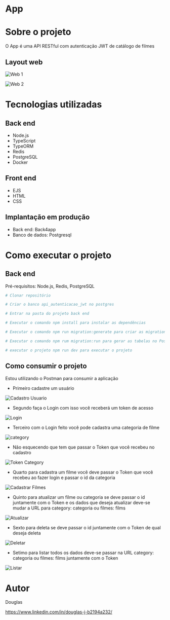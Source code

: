 # App

# Sobre o projeto

 O App é uma API RESTful com autenticação JWT de catálogo de filmes
 

## Layout web
![Web 1](https://github.com/douglasonline/Imagens/blob/master/app_layout_web1.png)

![Web 2](https://github.com/douglasonline/Imagens/blob/master/app_layout_web2.png)

# Tecnologias utilizadas
## Back end
- Node.js
- TypeScript
- TypeORM
- Redis
- PostgreSQL
- Docker 

## Front end
- EJS
- HTML 
- CSS
## Implantação em produção
- Back end: Back4app
- Banco de dados: Postgresql

# Como executar o projeto

## Back end
Pré-requisitos: Node.js, Redis, PostgreSQL

```bash
# Clonar repositório

# Criar o banco api_autenticacao_jwt no postgres

# Entrar na pasta do projeto back end

# Executar o comando npm install para instalar as dependências

# Executar o comando npm run migration:generate para criar as migration para gerar as tabelas

# Executar o comando npm rum migration:run para gerar as tabelas no Postgresql

# executar o projeto npm run dev para executar o projeto
```

## Como consumir o projeto

Estou utilizando o Postman para consumir a aplicação

- Primeiro cadastre um usuário

![Cadastro Usuario](https://github.com/douglasonline/Imagens/blob/master/Cadastro_usuario.png)

- Segundo faça o Login com isso você receberá um token de acesso

![Login](https://github.com/douglasonline/Imagens/blob/master/Login.png)

- Terceiro com o Login feito você pode cadastra uma categoria de filme   

![category](https://github.com/douglasonline/Imagens/blob/master/category.png)

- Não esquecendo que tem que passar o Token que você recebeu no cadastro      

![Token Category](https://github.com/douglasonline/Imagens/blob/master/token_category.png)

- Quarto para cadastra um filme você deve passar o Token que você recebeu ao fazer login e passar o id da categoria 

![Cadastrar Filmes](https://github.com/douglasonline/Imagens/blob/master/Cadastrar_Filmes.png)

- Quinto para atualizar um filme ou categoria se deve passar o id juntamente com o Token e os dados que deseja atualizar deve-se mudar a URL para category: categoria ou filmes: films 

![Atualizar](https://github.com/douglasonline/Imagens/blob/master/Atualizar.png)

- Sexto para deleta se deve passar o id juntamente com o Token de qual deseja deleta

![Deletar](https://github.com/douglasonline/Imagens/blob/master/Deletar.png)

- Setimo para listar todos os dados deve-se passar na URL category: categoria ou filmes: films juntamente com o Token

![Listar](https://github.com/douglasonline/Imagens/blob/master/Listar.png)


# Autor

Douglas

https://www.linkedin.com/in/douglas-j-b2194a232/

